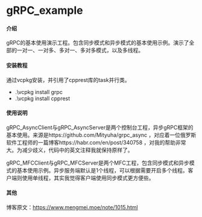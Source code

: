 # gRPC_example

#### 介绍
gRPC的基本使用演示工程。包含同步模式和异步模式的基本使用示例。演示了全部的一对一、一对多、多对一、多对多模式，以及多线程。


#### 安装教程
通过vcpkg安装，并引用了cpprest库的task并行类。

- .\vcpkg install grpc
- .\vcpkg install cpprest


#### 使用说明

gRPC_AsyncClient与gRPC_AsyncServer是两个控制台工程，异步gRPC框架的基本使用。来源是https://github.com/Mityuha/grpc_async ，对应着一位俄罗斯软件工程师的一篇博客https://habr.com/en/post/340758 ，对我的帮助非常大。为减少歧义，代码中的英文注释我就保持原样了。

gRPC_MFCClient与gRPC_MFCServer是两个MFC工程，包含同步模式和异步模式的基本使用示例。异步服务端默认是1个线程，可以根据需要开启多个线程。客户端则使用单线程，其实我觉得客户端使用同步模式更方便些。

#### 其他
博客原文：https://www.mengmei.moe/note/1015.html
